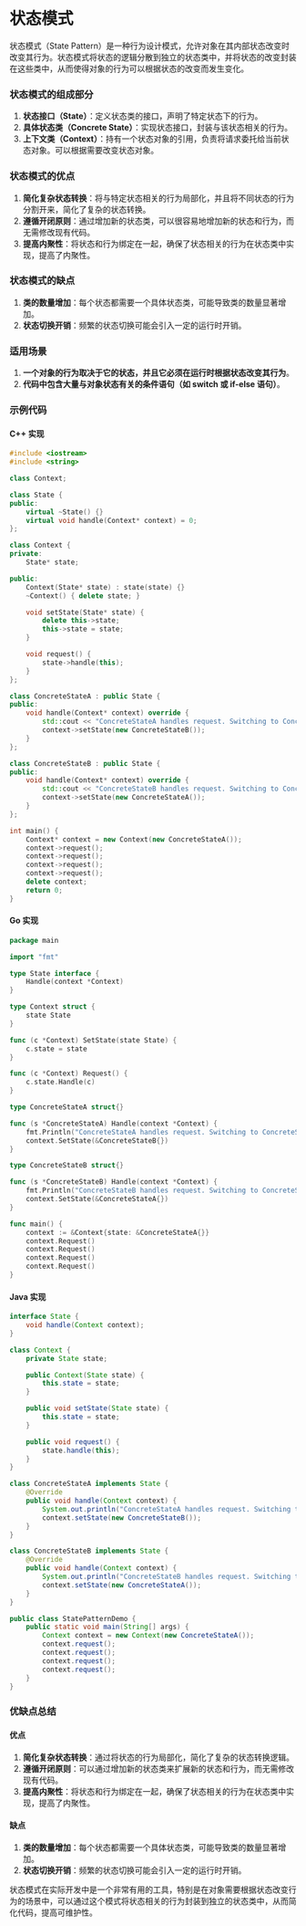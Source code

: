 # 状态模式

状态模式（State Pattern）是一种行为设计模式，允许对象在其内部状态改变时改变其行为。状态模式将状态的逻辑分散到独立的状态类中，并将状态的改变封装在这些类中，从而使得对象的行为可以根据状态的改变而发生变化。

### 状态模式的组成部分

1. **状态接口（State）**：定义状态类的接口，声明了特定状态下的行为。
2. **具体状态类（Concrete State）**：实现状态接口，封装与该状态相关的行为。
3. **上下文类（Context）**：持有一个状态对象的引用，负责将请求委托给当前状态对象。可以根据需要改变状态对象。

### 状态模式的优点

1. **简化复杂状态转换**：将与特定状态相关的行为局部化，并且将不同状态的行为分割开来，简化了复杂的状态转换。
2. **遵循开闭原则**：通过增加新的状态类，可以很容易地增加新的状态和行为，而无需修改现有代码。
3. **提高内聚性**：将状态和行为绑定在一起，确保了状态相关的行为在状态类中实现，提高了内聚性。

### 状态模式的缺点

1. **类的数量增加**：每个状态都需要一个具体状态类，可能导致类的数量显著增加。
2. **状态切换开销**：频繁的状态切换可能会引入一定的运行时开销。

### 适用场景

1. **一个对象的行为取决于它的状态，并且它必须在运行时根据状态改变其行为**。
2. **代码中包含大量与对象状态有关的条件语句（如 switch 或 if-else 语句）**。

### 示例代码

#### C++ 实现

```cpp
#include <iostream>
#include <string>

class Context;

class State {
public:
    virtual ~State() {}
    virtual void handle(Context* context) = 0;
};

class Context {
private:
    State* state;

public:
    Context(State* state) : state(state) {}
    ~Context() { delete state; }

    void setState(State* state) {
        delete this->state;
        this->state = state;
    }

    void request() {
        state->handle(this);
    }
};

class ConcreteStateA : public State {
public:
    void handle(Context* context) override {
        std::cout << "ConcreteStateA handles request. Switching to ConcreteStateB.\n";
        context->setState(new ConcreteStateB());
    }
};

class ConcreteStateB : public State {
public:
    void handle(Context* context) override {
        std::cout << "ConcreteStateB handles request. Switching to ConcreteStateA.\n";
        context->setState(new ConcreteStateA());
    }
};

int main() {
    Context* context = new Context(new ConcreteStateA());
    context->request();
    context->request();
    context->request();
    context->request();
    delete context;
    return 0;
}
```

#### Go 实现

```go
package main

import "fmt"

type State interface {
	Handle(context *Context)
}

type Context struct {
	state State
}

func (c *Context) SetState(state State) {
	c.state = state
}

func (c *Context) Request() {
	c.state.Handle(c)
}

type ConcreteStateA struct{}

func (s *ConcreteStateA) Handle(context *Context) {
	fmt.Println("ConcreteStateA handles request. Switching to ConcreteStateB.")
	context.SetState(&ConcreteStateB{})
}

type ConcreteStateB struct{}

func (s *ConcreteStateB) Handle(context *Context) {
	fmt.Println("ConcreteStateB handles request. Switching to ConcreteStateA.")
	context.SetState(&ConcreteStateA{})
}

func main() {
	context := &Context{state: &ConcreteStateA{}}
	context.Request()
	context.Request()
	context.Request()
	context.Request()
}
```

#### Java 实现

```java
interface State {
    void handle(Context context);
}

class Context {
    private State state;

    public Context(State state) {
        this.state = state;
    }

    public void setState(State state) {
        this.state = state;
    }

    public void request() {
        state.handle(this);
    }
}

class ConcreteStateA implements State {
    @Override
    public void handle(Context context) {
        System.out.println("ConcreteStateA handles request. Switching to ConcreteStateB.");
        context.setState(new ConcreteStateB());
    }
}

class ConcreteStateB implements State {
    @Override
    public void handle(Context context) {
        System.out.println("ConcreteStateB handles request. Switching to ConcreteStateA.");
        context.setState(new ConcreteStateA());
    }
}

public class StatePatternDemo {
    public static void main(String[] args) {
        Context context = new Context(new ConcreteStateA());
        context.request();
        context.request();
        context.request();
        context.request();
    }
}
```

### 优缺点总结

#### 优点

1. **简化复杂状态转换**：通过将状态的行为局部化，简化了复杂的状态转换逻辑。
2. **遵循开闭原则**：可以通过增加新的状态类来扩展新的状态和行为，而无需修改现有代码。
3. **提高内聚性**：将状态和行为绑定在一起，确保了状态相关的行为在状态类中实现，提高了内聚性。

#### 缺点

1. **类的数量增加**：每个状态都需要一个具体状态类，可能导致类的数量显著增加。
2. **状态切换开销**：频繁的状态切换可能会引入一定的运行时开销。

状态模式在实际开发中是一个非常有用的工具，特别是在对象需要根据状态改变行为的场景中，可以通过这个模式将状态相关的行为封装到独立的状态类中，从而简化代码，提高可维护性。